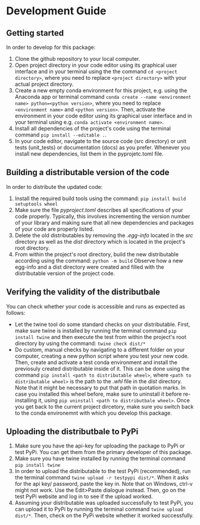 # Development Guide

## Getting started
In order to develop for this package:
1. Clone the github repository to your local computer.
2. Open project directory in your code editor using its graphical user interface and in your terminal using the the command `cd <project directory>`, where you need to replace `<project directory>` with your actual project directory.
3. Create a new empty conda environment for this project, e.g. using the Anaconda app or terminal command `conda create --name <environment name> python=<python version>`, where you need to replace `<environment name>` and `<python version>`. Then, activate the environment in your code editor using its graphical user interface and in your terminal using e.g. `conda activate <environment name>`.
4. Install all dependencies of the project's code using the terminal command `pip install --editable .`.
5. In your code editor, navigate to the source code (src directory) or unit tests (unit_tests) or documentation (docs) as you prefer. Whenever you install new dependencies, list them in the pyprojetc.toml file.

## Building a distributable version of the code
In order to distribute the updated code:
1. Install the required build tools using the command: `pip install build setuptools wheel`
2. Make sure the file *pyproject.toml* describes all specifications of your code properly. Typically, this involves incrementing the version number of your library and making sure that all new dependencies and packages of your code are properly listed. 
3. Delete the old distributables by removing the *.egg-info* located in the *src* directory as well as the *dist* directory which is located in the project's root directory. 
3. From within the project's root directory, build the new distributable according using the command: `python -m build`
   Observe how a new egg-info and a dist directory were created and filled with the distributable version of the project code.

## Verifying the validity of the distributbale
You can check whether your code is accessible and runs as expected as follows:
- Let the twine tool do some standard checks on your distributable. First, make sure twine is installed by running the terminal command `pip install twine` and then execute the test from within the project's root directory by using the command: `twine check dist/*`
- Do custom, manual checks by navigating to a different folder on your computer, creating a new python script where you test your new code. Then, create and activate a test conda environment and install the previosuly created distributable inside of it. This can be done using the command `pip install <path to distributable wheel>`, where `<path to distributable wheel>` is the path to the *.whl* file in the *dist* directory. Note that it might be necessary to put that path in quotation marks. In case you installed this wheel before, make sure to *un*install it before re-installing it, using `pip uninstall <path to distributbale wheel>`. Once you get back to the current project dircetory, make sure you switch back to the conda environemnt with which you develop this package. 

## Uploading the distributbale to PyPi
1. Make sure you have the api-key for uploading the package to PyPi or test PyPi. You can get them from the primary developer of this package.
2. Make sure you have twine installed by running the terminal command `pip install twine`
3. In order to upload the distributable to the test PyPi (recommended), run the terminal command `twine upload -r testpypi dist/*`. When it asks for the api key/ password, paste the key in. Note that on Windows, ctrl-v might not work. Use the Edit>Paste dialogue instead. Then, go on the test PyPi website and log in to see if the upload worked.
4. Assuming your distributable was uploaded successfully to test PyPi, you can upload it to PyPi by running the terminal command `twine upload dist/*`. Then, check on the PyPi website whether it worked successfully.
